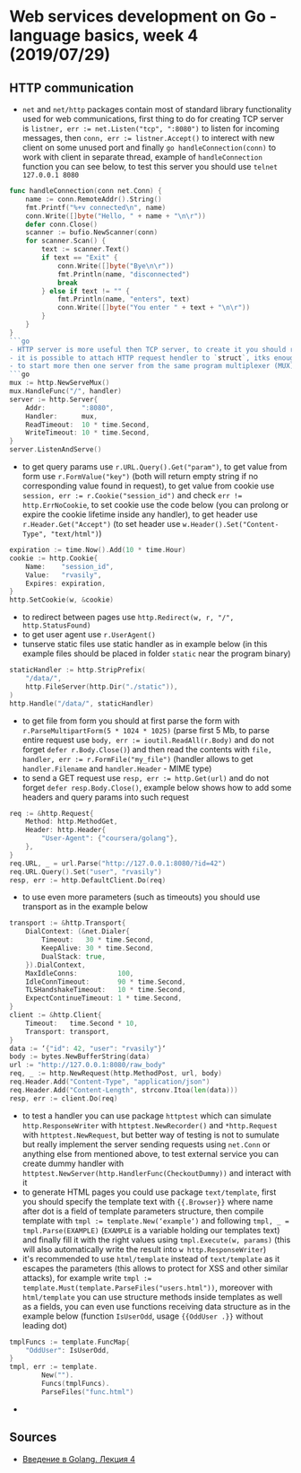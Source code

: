 # Web services development on Go - language basics, week 4 (2019/07/29)

## HTTP communication
- `net` and `net/http` packages contain most of standard library functionality used for web communications, first thing to do for creating TCP server is `listner, err := net.Listen("tcp", ":8080")` to listen for incoming messages, then `conn, err := listner.Accept()` to interect with new client on some unused port and finally `go handleConnection(conn)` to work with client in separate thread, example of `handleConnection` function you can see below, to test this server you should use `telnet 127.0.0.1 8080`
```go
func handleConnection(conn net.Conn) {
    name := conn.RemoteAddr().String()
    fmt.Printf("%+v connected\n", name)
    conn.Write([]byte("Hello, " + name + "\n\r"))
    defer conn.Close()
    scanner := bufio.NewScanner(conn)
    for scanner.Scan() {
        text := scanner.Text()
        if text == "Exit" {
            conn.Write([]byte("Bye\n\r"))
            fmt.Println(name, "disconnected")
            break
        } else if text != "" {
            fmt.Println(name, "enters", text)
            conn.Write([]byte("You enter " + text + "\n\r"))
        }
    }
}
```go
- HTTP server is more useful then TCP server, to create it you should register new URL with `http.HandleFunc("/", handler)` and start the server `http.ListenAndServe(":8080", nil)`, hendler should have signature `func handler(w http.ResponseWriter, r *http.Request)` where `w` implements `io.Writer`  interface, `http.HandleFunc("/page",...)` will proceed only `/page` URL, `http.HandleFunc("/pages/",...)` will response to every URL begining with `/pages/`, `http.HandleFunc("/", ...)` will serve all not specified URL addresses
- it is possible to attach HTTP request hendler to `struct`, itks enough to implement `func (h *Handler) ServeHTTP(w http.ResponseWriter, r *http.Request)` for the structure (`Hendler` in this case) and then use `http.Handle("/", rootHandler)` (where `rootHandler` is an instance of `Handler`)
- to start more then one server from the same program multiplexer (MUX) could be used as in the example below
```go
mux := http.NewServeMux()
mux.HandleFunc("/", handler)
server := http.Server{
    Addr:         ":8080",
    Handler:      mux,
    ReadTimeout:  10 * time.Second,
    WriteTimeout: 10 * time.Second,
}
server.ListenAndServe()
```
- to get query params use `r.URL.Query().Get("param")`, to get value from form use `r.FormValue("key")` (both will return empty string if no corresponding value found in request), to get value from cookie use `session, err := r.Cookie("session_id")` and check `err != http.ErrNoCookie`, to set cookie use the code below (you can prolong or expire the cookie lifetime inside any handler), to get header use `r.Header.Get("Accept")` (to set header use `w.Header().Set("Content-Type", "text/html")`)
```go
expiration := time.Now().Add(10 * time.Hour)
cookie := http.Cookie{
    Name:    "session_id",
    Value:   "rvasily",
    Expires: expiration,
}
http.SetCookie(w, &cookie)
```
- to redirect between pages use `http.Redirect(w, r, "/", http.StatusFound)`
- to get user agent use `r.UserAgent()`
- tunserve static files use static handler as in example below (in this example files should be placed in folder `static` near the program binary)
```go
staticHandler := http.StripPrefix(
    "/data/",
    http.FileServer(http.Dir("./static")),
)
http.Handle("/data/", staticHandler)
```
- to get file from form you should at first parse the form with `r.ParseMultipartForm(5 * 1024 * 1025)` (parse first 5 Mb, to parse entire request use `body, err := ioutil.ReadAll(r.Body)` and do not forget `defer r.Body.Close()`) and then read the contents with `file, handler, err := r.FormFile("my_file")` (handler allows to get `handler.Filename` and `handler.Header` - MIME type)
- to send a GET request use `resp, err := http.Get(url)` and do not forget `defer resp.Body.Close()`, example below shows how to add some headers and query params into such request
```go
req := &http.Request{
    Method: http.MethodGet,
    Header: http.Header{
        "User-Agent": {"coursera/golang"},
    },
}
req.URL, _ = url.Parse("http://127.0.0.1:8080/?id=42")
req.URL.Query().Set("user", "rvasily")
resp, err := http.DefaultClient.Do(req)
```
- to use even more parameters (such as timeouts) you should use transport as in the example below
```go
transport := &http.Transport{
    DialContext: (&net.Dialer{
        Timeout:   30 * time.Second,
        KeepAlive: 30 * time.Second,
        DualStack: true,
    }).DialContext,
    MaxIdleConns:          100,
    IdleConnTimeout:       90 * time.Second,
    TLSHandshakeTimeout:   10 * time.Second,
    ExpectContinueTimeout: 1 * time.Second,
}
client := &http.Client{
    Timeout:   time.Second * 10,
    Transport: transport,
}
data := ‘{"id": 42, "user": "rvasily"}‘
body := bytes.NewBufferString(data)
url := "http://127.0.0.1:8080/raw_body"
req, _ := http.NewRequest(http.MethodPost, url, body)
req.Header.Add("Content-Type", "application/json")
req.Header.Add("Content-Length", strconv.Itoa(len(data)))
resp, err := client.Do(req)
```
- to test a handler you can use package `httptest` which can simulate `http.ResponseWriter` with `httptest.NewRecorder()` and `*http.Request` with `httptest.NewRequest`, but better way of testing is not to sumulate but really implement the server sending requests using `net.Conn` or anything else from mentioned above, to test external service you can create dummy handler with `httptest.NewServer(http.HandlerFunc(CheckoutDummy))` and interact with it
- to generate HTML pages you could use package `text/template`, first you should specify the template text with `{{.Browser}}` where name after dot is a field of template parameters structure, then compile template with `tmpl := template.New(‘example‘)` and following `tmpl, _ = tmpl.Parse(EXAMPLE)` (`EXAMPLE` is a variable holding our templates text) and finally fill it with the right values using `tmpl.Execute(w, params)` (this will also automatically write the result into `w http.ResponseWriter`)
- it's recommended to use `html/template` instead of `text/template` as it escapes the parameters (this allows to protect for XSS and other similar attacks), for example write `tmpl := template.Must(template.ParseFiles("users.html"))`, moreover with `html/template` you can use structure methods inside templates as well as a fields, you can even use functions receiving data structure as in the example below (function `IsUserOdd`, usage `{{OddUser .}}` without leading dot)
```go
tmplFuncs := template.FuncMap{
    "OddUser": IsUserOdd,
}
tmpl, err := template.
        New("").
        Funcs(tmplFuncs).
        ParseFiles("func.html")
```
- 

## Sources
- [Введение в Golang. Лекция 4](golang-4.pdf)
